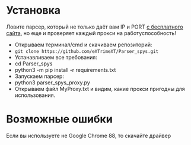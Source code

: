 # Установка
Ловите парсер, который не только даёт вам IP и PORT [с бесплатного сайта](spys.one/proxies "spys.one"), но еще и проверяет каждый прокси на работуспособность!
* Открываем терминал/cmd и скачиваем репозиторий:
* ```git clone https://github.com/eXTrimeXT/Parser_spys.git``` 
* Устанавливаем все требования: 
* cd Parser_spys
* python3 -m pip install -r requirements.txt
* Запускаем парсер: 
* python3 parser_spys_proxy.py
* Открываем файл MyProxy.txt и видим, какие прокси пригодны для использования.
# Возможные ошибки
Если вы используете не Google Chrome 88, то скачайте драйвер 
